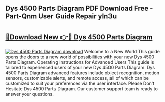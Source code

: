 ## Dys 4500 Parts Diagram PDF Download Free - Part-Qnm User Guide Repair yIn3u

# <h2><a href="http://dfjdsb.blite.top/?on=Dys+4500+Parts+Diagram">🔗Download New 👉🔴 Dys 4500 Parts Diagram</a></h2>

[![Dys 4500 Parts Diagram download](https://i.imgur.com/lujVjoI.png)](http://dfjdsb.blite.top/?on=Dys+4500+Parts+Diagram)
Welcome to a New World This guide opens the doors to a new world of possibilities with your new Dys 4500 Parts Diagram. Operating Instructions for Advanced Users This guide is tailored to experienced users of your new Dys 4500 Parts Diagram. Dys 4500 Parts Diagram advanced features include object recognition, motion sensors, customizable alerts, and remote access, all of which can be customized to suit your preferences via the user interface. Please Don't Hesitate Dys 4500 Parts Diagram. Our customer support team is ready to answer your questions.
